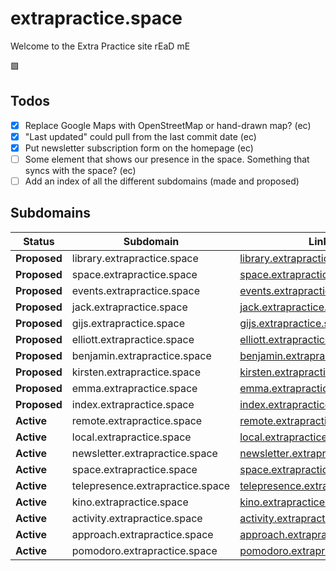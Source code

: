 # extrapractice.space

Welcome to the Extra Practice site rEaD mE

🟩

## Todos
- [x] Replace Google Maps with OpenStreetMap or hand-drawn map? (ec)  
- [x] "Last updated" could pull from the last commit date (ec)  
- [x] Put newsletter subscription form on the homepage (ec)  
- [ ] Some element that shows our presence in the space. Something that syncs with the space? (ec)  
- [ ] Add an index of all the different subdomains (made and proposed)  

## Subdomains

| Status     | Subdomain                               | Link                                            |
|-------------|----------------------------------------|-------------------------------------------------|
| **Proposed** | library.extrapractice.space             | [library.extrapractice.space](https://library.extrapractice.space) |
| **Proposed** | space.extrapractice.space               | [space.extrapractice.space](https://space.extrapractice.space) |
| **Proposed** | events.extrapractice.space              | [events.extrapractice.space](https://events.extrapractice.space) |
| **Proposed** | jack.extrapractice.space                | [jack.extrapractice.space](https://jack.extrapractice.space) |
| **Proposed** | gijs.extrapractice.space                | [gijs.extrapractice.space](https://gijs.extrapractice.space) |
| **Proposed** | elliott.extrapractice.space             | [elliott.extrapractice.space](https://elliott.extrapractice.space) |
| **Proposed** | benjamin.extrapractice.space            | [benjamin.extrapractice.space](https://benjamin.extrapractice.space) |
| **Proposed** | kirsten.extrapractice.space             | [kirsten.extrapractice.space](https://kirsten.extrapractice.space) |
| **Proposed** | emma.extrapractice.space                | [emma.extrapractice.space](https://emma.extrapractice.space) |
| **Proposed** | index.extrapractice.space               | [index.extrapractice.space](https://index.extrapractice.space) |
| **Active**   | remote.extrapractice.space              | [remote.extrapractice.space](https://remote.extrapractice.space) |
| **Active**   | local.extrapractice.space               | [local.extrapractice.space](https://local.extrapractice.space) |
| **Active**   | newsletter.extrapractice.space          | [newsletter.extrapractice.space](https://newsletter.extrapractice.space) |
| **Active**   | space.extrapractice.space               | [space.extrapractice.space](https://space.extrapractice.space) |
| **Active**   | telepresence.extrapractice.space        | [telepresence.extrapractice.space](https://telepresence.extrapractice.space) |
| **Active**   | kino.extrapractice.space                | [kino.extrapractice.space](https://kino.extrapractice.space) |
| **Active**   | activity.extrapractice.space            | [activity.extrapractice.space](https://activity.extrapractice.space) |
| **Active**   | approach.extrapractice.space            | [approach.extrapractice.space](https://approach.extrapractice.space) |
| **Active**   | pomodoro.extrapractice.space            | [pomodoro.extrapractice.space](https://pomodoro.extrapractice.space) |


